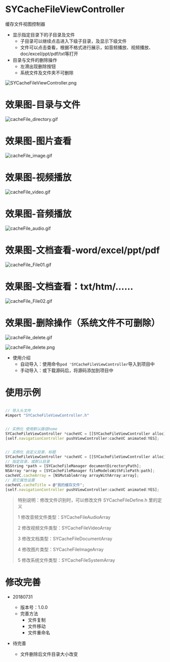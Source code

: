 # SYCacheFileViewController
缓存文件视图控制器


* 显示指定目录下的子目录及文件
  * 子目录可以继续点击进入下级子目录，及显示下级文件
  * 文件可以点击查看，根据不格式进行展示，如音频播放、视频播放、doc/excel/ppt/pdf/txt等打开
* 目录与文件的删除操作
  * 左滑出现删除按钮
  * 系统文件及文件夹不可删除


![SYCacheFileViewController.png](./images/SYCacheFileViewController.png)


# 效果图-目录与文件

![cacheFile_directory.gif](./images/cacheFile_directory.gif)

# 效果图-图片查看

![cacheFile_image.gif](./images/cacheFile_image.gif)

# 效果图-视频播放

![cacheFile_video.gif](./images/cacheFile_video.gif)

# 效果图-音频播放

![cacheFile_audio.gif](./images/cacheFile_audio.gif)

# 效果图-文档查看-word/excel/ppt/pdf

![cacheFile_File01.gif](./images/cacheFile_File01.gif)

# 效果图-文档查看：txt/htm/……

![cacheFile_File02.gif](./images/cacheFile_File02.gif)


# 效果图-删除操作（系统文件不可删除）

![cacheFile_delete.gif](./images/cacheFile_delete.gif)

![cacheFile_delete.png](./images/cacheFile_delete.png)



* 使用介绍
  * 自动导入：使用命令`pod 'SYCacheFileViewController`导入到项目中
  * 手动导入：或下载源码后，将源码添加到项目中
  
  
# 使用示例
~~~ javascript

// 导入头文件
#import "SYCacheFileViewController.h"

~~~

~~~ javascript

// 实例化 使用默认路径home
SYCacheFileViewController *cacheVC = [[SYCacheFileViewController alloc] init];
[self.navigationController pushViewController:cacheVC animated:YES];

~~~

~~~ javascript

// 实例化 自定义目录、标题
SYCacheFileViewController *cacheVC = [[SYCacheFileViewController alloc] init];
// 指定目录，或默认目录
NSString *path = [SYCacheFileManager documentDirectoryPath];
NSArray *array = [SYCacheFileManager fileModelsWithFilePath:path];
cacheVC.cacheArray = [NSMutableArray arrayWithArray:array];
// 其它属性设置
cacheVC.cacheTitle = @"我的缓存文件";
[self.navigationController pushViewController:cacheVC animated:YES];

~~~

>
> 特别说明：修改文件识别时，可以修改文件 SYCacheFileDefine.h 里的定义
>
> 1 修改音频文件类型：SYCacheFileAudioArray
>
> 2 修改视频文件类型：SYCacheFileVideoArray
>
> 3 修改文档类型：SYCacheFileDocumentArray
>
> 4 修改图片类型：SYCacheFileImageArray
>
> 5 修改系统文件类型：SYCacheFileSystemArray
>
>




# 修改完善
* 20180731
  * 版本号：1.0.0
  * 完善方法
    * 文件复制
    * 文件移动
    * 文件重命名
    
* 待完善
  * 文件删除后文件目录大小改变



